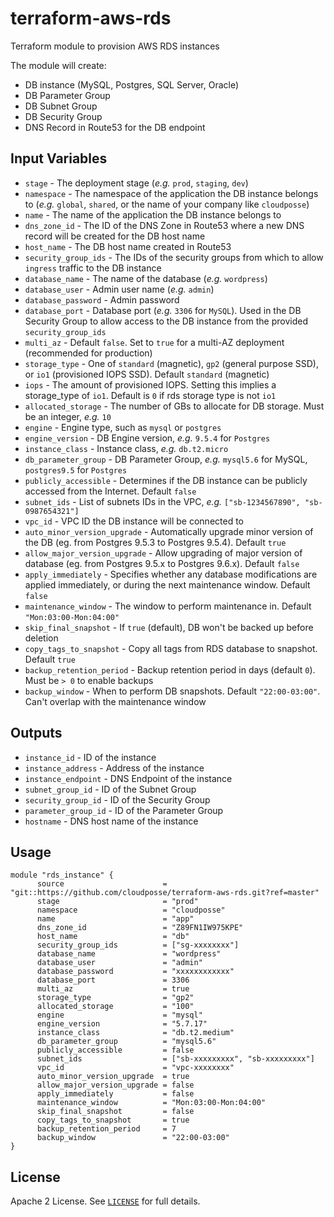 # terraform-aws-rds

Terraform module to provision AWS RDS instances


The module will create:
* DB instance (MySQL, Postgres, SQL Server, Oracle)
* DB Parameter Group
* DB Subnet Group
* DB Security Group
* DNS Record in Route53 for the DB endpoint



## Input Variables

- `stage` - The deployment stage (_e.g._ `prod`, `staging`, `dev`)
- `namespace` - The namespace of the application the DB instance belongs to (_e.g._ `global`, `shared`, or the name of your company like `cloudposse`)
- `name` - The name of the application the DB instance belongs to
- `dns_zone_id` - The ID of the DNS Zone in Route53 where a new DNS record will be created for the DB host name
- `host_name` - The DB host name created in Route53
- `security_group_ids` - The IDs of the security groups from which to allow `ingress` traffic to the DB instance
- `database_name` - The name of the database (_e.g._ `wordpress`)
- `database_user` - Admin user name (_e.g._ `admin`)
- `database_password` - Admin password
- `database_port` - Database port (_e.g._ `3306` for `MySQL`). Used in the DB Security Group to allow access to the DB instance from the provided `security_group_ids`
- `multi_az` - Default `false`. Set to `true` for a multi-AZ deployment (recommended for production)
- `storage_type` - One of `standard` (magnetic), `gp2` (general purpose SSD), or `io1` (provisioned IOPS SSD). Default `standard` (magnetic)
- `iops` - The amount of provisioned IOPS. Setting this implies a storage_type of `io1`. Default is `0` if rds storage type is not `io1`
- `allocated_storage` - The number of GBs to allocate for DB storage. Must be an integer, _e.g._ `10`
- `engine` - Engine type, such as `mysql` or `postgres`
- `engine_version` - DB Engine version, _e.g._ `9.5.4` for `Postgres`
- `instance_class` - Instance class, _e.g._ `db.t2.micro`
- `db_parameter_group` - DB Parameter Group, _e.g._ `mysql5.6` for MySQL, `postgres9.5` for `Postgres`
- `publicly_accessible` - Determines if the DB instance can be publicly accessed from the Internet. Default `false`
- `subnet_ids` - List of subnets IDs in the VPC, _e.g._ `["sb-1234567890", "sb-0987654321"]`
- `vpc_id` - VPC ID the DB instance will be connected to
- `auto_minor_version_upgrade` - Automatically upgrade minor version of the DB (eg. from Postgres 9.5.3 to Postgres 9.5.4). Default `true`
- `allow_major_version_upgrade` - Allow upgrading of major version of database (eg. from Postgres 9.5.x to Postgres 9.6.x). Default `false`
- `apply_immediately` - Specifies whether any database modifications are applied immediately, or during the next maintenance window. Default `false`
- `maintenance_window` - The window to perform maintenance in. Default `"Mon:03:00-Mon:04:00"`
- `skip_final_snapshot` - If `true` (default), DB won't be backed up before deletion
- `copy_tags_to_snapshot` - Copy all tags from RDS database to snapshot. Default `true`
- `backup_retention_period` - Backup retention period in days (default `0`). Must be `> 0` to enable backups
- `backup_window` - When to perform DB snapshots. Default `"22:00-03:00"`. Can't overlap with the maintenance window



## Outputs

- `instance_id` - ID of the instance
- `instance_address` - Address of the instance
- `instance_endpoint` - DNS Endpoint of the instance
- `subnet_group_id` - ID of the Subnet Group
- `security_group_id` - ID of the Security Group
- `parameter_group_id` - ID of the Parameter Group
- `hostname` - DNS host name of the instance



## Usage


```hcl
module "rds_instance" {
      source                      = "git::https://github.com/cloudposse/terraform-aws-rds.git?ref=master"
      stage                       = "prod"
      namespace                   = "cloudposse"
      name                        = "app"
      dns_zone_id                 = "Z89FN1IW975KPE"
      host_name                   = "db"
      security_group_ids          = ["sg-xxxxxxxx"]
      database_name               = "wordpress"
      database_user               = "admin"
      database_password           = "xxxxxxxxxxxx"
      database_port               = 3306
      multi_az                    = true
      storage_type                = "gp2"
      allocated_storage           = "100"
      engine                      = "mysql"
      engine_version              = "5.7.17"
      instance_class              = "db.t2.medium"
      db_parameter_group          = "mysql5.6"
      publicly_accessible         = false
      subnet_ids                  = ["sb-xxxxxxxxx", "sb-xxxxxxxxx"]
      vpc_id                      = "vpc-xxxxxxxx"
      auto_minor_version_upgrade  = true
      allow_major_version_upgrade = false
      apply_immediately           = false
      maintenance_window          = "Mon:03:00-Mon:04:00"
      skip_final_snapshot         = false
      copy_tags_to_snapshot       = true
      backup_retention_period     = 7
      backup_window               = "22:00-03:00"
}
```


## License

Apache 2 License. See [`LICENSE`](LICENSE) for full details.
